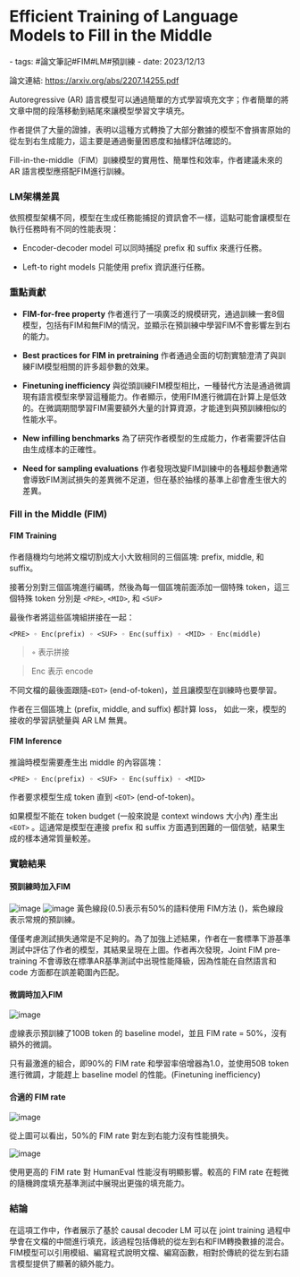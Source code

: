 # Efficient Training of Language Models to Fill in the Middle

<document-info>
- tags: #論文筆記#FIM#LM#預訓練
- date: 2023/12/13
</document-info>

論文連結: https://arxiv.org/abs/2207.14255.pdf

Autoregressive (AR) 語言模型可以通過簡單的方式學習填充文字；作者簡單的將文章中間的段落移動到結尾來讓模型學習文字填充。

作者提供了大量的證據，表明以這種方式轉換了大部分數據的模型不會損害原始的從左到右生成能力，這主要是通過衡量困惑度和抽樣評估確認的。

Fill-in-the-middle（FIM）訓練模型的實用性、簡單性和效率，作者建議未來的 AR 語言模型應搭配FIM進行訓練。

### LM架構差異
依照模型架構不同，模型在生成任務能捕捉的資訊會不一樣，這點可能會讓模型在執行任務時有不同的性能表現：

- Encoder-decoder model 可以同時捕捉 prefix 和 suffix 來進行任務。

- Left-to right models 只能使用 prefix 資訊進行任務。

### 重點貢獻

- **FIM-for-free property**
作者進行了一項廣泛的規模研究，通過訓練一套8個模型，包括有FIM和無FIM的情況，並顯示在預訓練中學習FIM不會影響左到右的能力。

- **Best practices for FIM in pretraining**
作者通過全面的切割實驗澄清了與訓練FIM模型相關的許多超參數的效果。

- **Finetuning inefficiency**
與從頭訓練FIM模型相比，一種替代方法是通過微調現有語言模型來學習這種能力。作者顯示，使用FIM進行微調在計算上是低效的。在微調期間學習FIM需要額外大量的計算資源，才能達到與預訓練相似的性能水平。

- **New infilling benchmarks**
為了研究作者模型的生成能力，作者需要評估自由生成樣本的正確性。

- **Need for sampling evaluations**
作者發現改變FIM訓練中的各種超參數通常會導致FIM測試損失的差異微不足道，但在基於抽樣的基準上卻會產生很大的差異。

###  Fill in the Middle (FIM)

#### FIM Training
作者隨機均勻地將文檔切割成大小大致相同的三個區塊: prefix, middle, 和 suffix。

接著分別對三個區塊進行編碼，然後為每一個區塊前面添加一個特殊 token，這三個特殊 token 分別是 `<PRE>`, `<MID>`, 和 `<SUF>`
    
最後作者將這些區塊組拼接在一起：

```
<PRE> ◦ Enc(prefix) ◦ <SUF> ◦ Enc(suffix) ◦ <MID> ◦ Enc(middle)
```
> ◦ 表示拼接

> Enc 表示 encode 

不同文檔的最後面跟隨`<EOT>` (end-of-token)，並且讓模型在訓練時也要學習。

作者在三個區塊上 (prefix, middle, and suffix) 都計算 loss， 如此一來，模型的接收的學習訊號量與 AR LM 無異。

#### FIM Inference
推論時模型需要產生出 middle 的內容區塊：
```
<PRE> ◦ Enc(prefix) ◦ <SUF> ◦ Enc(suffix) ◦ <MID>
```

作者要求模型生成 token 直到 `<EOT>` (end-of-token)。

如果模型不能在 token budget (一般來說是 context windows 大小內) 產生出`<EOT>`
。這通常是模型在連接 prefix 和 suffix 方面遇到困難的一個信號，結果生成的樣本通常質量較差。

### 實驗結果
#### 預訓練時加入FIM

![image](./1.png)
![image](./2.png)
黃色線段(0.5)表示有50%的語料使用 FIM方法 ()，紫色線段表示常規的預訓練。

僅僅考慮測試損失通常是不足夠的。為了加強上述結果，作者在一套標準下游基準測試中評估了作者的模型，其結果呈現在上圖。作者再次發現，Joint FIM pre-training 不會導致在標準AR基準測試中出現性能降級，因為性能在自然語言和 code 方面都在誤差範圍內匹配。

#### 微調時加入FIM
![image](./3.png)

虛線表示預訓練了100B token 的 baseline model，並且 FIM rate = 50%，沒有額外的微調。

只有最激進的組合，即90%的 FIM rate 和學習率倍增器為1.0，並使用50B token 進行微調，才能趕上 baseline model 的性能。(Finetuning inefficiency)

#### 合適的 FIM rate

![image](./4.png)

從上圖可以看出，50%的 FIM rate 對左到右能力沒有性能損失。

![image](./5.png)

使用更高的 FIM rate 對 HumanEval 性能沒有明顯影響。較高的 FIM rate 在輕微的隨機跨度填充基準測試中展現出更強的填充能力。

### 結論
在這項工作中，作者展示了基於 causal decoder LM 可以在 joint training 過程中學會在文檔的中間進行填充，該過程包括傳統的從左到右和FIM轉換數據的混合。FIM模型可以引用模組、編寫程式說明文檔、編寫函數，相對於傳統的從左到右語言模型提供了顯著的額外能力。